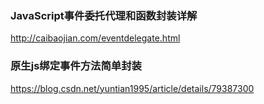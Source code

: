 ### JavaScript事件委托代理和函数封装详解
http://caibaojian.com/eventdelegate.html

### 原生js绑定事件方法简单封装
https://blog.csdn.net/yuntian1995/article/details/79387300

### 



